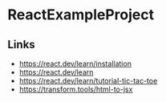 # ReactExampleProject
 ## Links
 - https://react.dev/learn/installation
 - https://react.dev/learn
 - https://react.dev/learn/tutorial-tic-tac-toe
 - https://transform.tools/html-to-jsx
